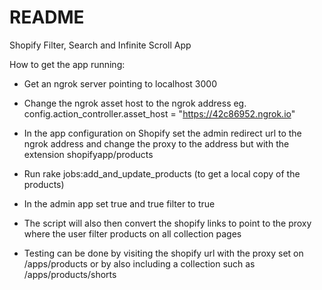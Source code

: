 # README

Shopify Filter, Search and Infinite Scroll App

How to get the app running:

* Get an ngrok server pointing to localhost 3000

* Change the ngrok asset host to the ngrok address eg. config.action_controller.asset_host = "https://42c86952.ngrok.io"

* In the app configuration on Shopify set the admin redirect url to the ngrok address and change the proxy to the address but with the extension shopifyapp/products

* Run rake jobs:add_and_update_products (to get a local copy of the products)

* In the admin app set true and true filter to true

* The script will also then convert the shopify links to point to the proxy where the user filter products on all collection pages

* Testing can be done by visiting the shopify url with the proxy set on /apps/products or by also including a collection such as /apps/products/shorts
